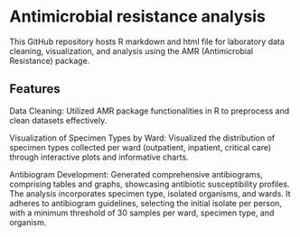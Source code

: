 # Antimicrobial resistance analysis
This GitHub repository hosts R markdown and html file for laboratory  data cleaning, visualization, and analysis using the AMR (Antimicrobial Resistance) package.

## Features
Data Cleaning: Utilized AMR package functionalities in R to preprocess and clean datasets effectively.

Visualization of Specimen Types by Ward: Visualized the distribution of specimen types collected per ward (outpatient, inpatient, critical care) through interactive plots and informative charts.

Antibiogram Development: Generated comprehensive antibiograms, comprising tables and graphs, showcasing antibiotic susceptibility profiles. The analysis incorporates specimen type, isolated organisms, and wards. It adheres to antibiogram guidelines, selecting the initial isolate per person, with a minimum threshold of 30 samples per ward, specimen type, and organism.
